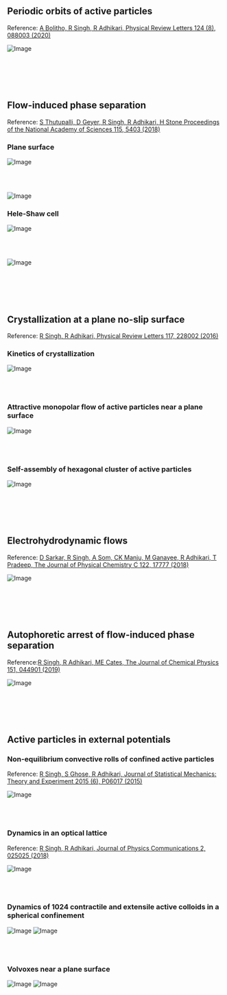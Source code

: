 ## Periodic orbits of active particles
Reference: [A Bolitho, R Singh, R Adhikari, Physical Review Letters 124 (8), 088003 (2020)](https://journals.aps.org/prl/abstract/10.1103/PhysRevLett.124.088003)


![Image](https://raw.githubusercontent.com/rajeshrinet/pystokes-examples/master/gallery/2_volvox.gif)


<br/><br/><br/><br/>

## Flow-induced phase separation
Reference: [S Thutupalli, D Geyer, R Singh, R Adhikari, H Stone Proceedings of the National Academy of Sciences 115, 5403 (2018)](https://www.pnas.org/content/115/21/5403.short)


### Plane surface

![Image](https://raw.githubusercontent.com/rajeshrinet/pystokes-examples/master/gallery/FIPS_wall.gif)

<br/><br/>

![Image](https://raw.githubusercontent.com/rajeshrinet/pystokes-examples/master/gallery/FIPS_interface.gif)


### Hele-Shaw cell

![Image](https://raw.githubusercontent.com/rajeshrinet/pystokes-examples/master/gallery/FIPS_HeleShaw_2b.gif)

<br/><br/>

![Image](https://raw.githubusercontent.com/rajeshrinet/pystokes-examples/master/gallery/FIPS_HeleShaw_8b.gif)

<br/><br/><br/><br/>

## Crystallization at a plane no-slip surface
Reference: [R Singh, R Adhikari, Physical Review Letters 117, 228002 (2016)](https://journals.aps.org/prl/abstract/10.1103/PhysRevLett.117.228002)

### Kinetics of crystallization
![Image](https://raw.githubusercontent.com/rajeshrinet/pystokes-examples/master/gallery/crystallization_kinetics.gif)

<br/><br/>

### Attractive monopolar flow of active particles near a plane surface

![Image](https://raw.githubusercontent.com/rajeshrinet/pystokes-examples/master/gallery/crystallization_flow.gif)

<br/><br/>

### Self-assembly of hexagonal cluster of active particles

![Image](https://raw.githubusercontent.com/rajeshrinet/pystokes-examples/master/gallery/crystallization_crystallites.gif)


<br/><br/><br/><br/>

## Electrohydrodynamic flows
Reference: [D Sarkar, R Singh, A Som, CK Manju, M Ganayee, R Adhikari, T Pradeep, The Journal of Physical Chemistry C 122, 17777 (2018)](https://pubs.acs.org/doi/abs/10.1021/acs.jpcc.8b04169)

![Image](https://raw.githubusercontent.com/rajeshrinet/pystokes-examples/master/gallery/electrohydrodynamics_2.4X_speed.gif)


<br/><br/><br/><br/>

## Autophoretic arrest of flow-induced phase separation 
Reference:[R Singh, R Adhikari, ME Cates, The Journal of Chemical Physics 151, 044901 (2019)](https://aip.scitation.org/doi/abs/10.1063/1.5090179)

![Image](https://raw.githubusercontent.com/rajeshrinet/pystokes-examples/master/gallery/arrested-clusters.gif)

<br/><br/><br/><br/>

## Active particles in external potentials 

### Non-equilibrium convective rolls of confined active particles

Reference: [R Singh, S Ghose, R Adhikari, Journal of Statistical Mechanics: Theory and Experiment 2015 (6), P06017 (2015)](https://iopscience.iop.org/article/10.1088/1742-5468/2015/06/P06017/meta)

![Image](https://raw.githubusercontent.com/rajeshrinet/pystokes-examples/master/gallery/harmonic_trap.gif)

<br/><br/>

### Dynamics in an optical lattice
Reference: [R Singh, R Adhikari, Journal of Physics Communications 2, 025025 (2018)](https://iopscience.iop.org/article/10.1088/2399-6528/aaab0d/meta)

![Image](https://raw.githubusercontent.com/rajeshrinet/pystokes-examples/master/gallery/3x3.gif)

<br/><br/>

###  Dynamics of 1024 contractile and extensile active colloids in a spherical confinement 
![Image](https://raw.githubusercontent.com/rajeshrinet/pystokes-examples/master/gallery/contractile_sphConfine.gif)
![Image](https://raw.githubusercontent.com/rajeshrinet/pystokes-examples/master/gallery/extensile_sphConfine.gif)

<br/><br/>

### Volvoxes near a plane surface

![Image](https://raw.githubusercontent.com/rajeshrinet/pystokes-examples/master/gallery/4_volvox_wall.gif)
![Image](https://raw.githubusercontent.com/rajeshrinet/pystokes-examples/master/gallery/4_volvox_int.gif)
